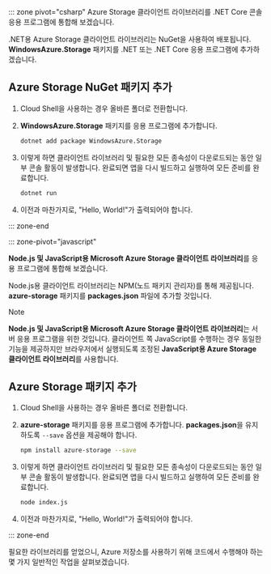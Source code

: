 ::: zone pivot="csharp" Azure Storage 클라이언트 라이브러리를 .NET Core 콘솔 응용 프로그램에 통합해 보겠습니다.

.NET용 Azure Storage 클라이언트 라이브러리는 NuGet을 사용하여 배포됩니다. **WindowsAzure.Storage** 패키지를 .NET 또는 .NET Core 응용 프로그램에 추가하겠습니다.

## <a name="add-the-azure-storage-nuget-package"></a>Azure Storage NuGet 패키지 추가

1. Cloud Shell을 사용하는 경우 올바른 폴더로 전환합니다.

1. **WindowsAzure.Storage** 패키지를 응용 프로그램에 추가합니다.

    ```bash
    dotnet add package WindowsAzure.Storage
    ```

1. 이렇게 하면 클라이언트 라이브러리 및 필요한 모든 종속성이 다운로드되는 동안 일부 콘솔 활동이 발생합니다. 완료되면 앱을 다시 빌드하고 실행하여 모든 준비를 완료합니다.

    ```bash
    dotnet run
    ```

1. 이전과 마찬가지로, "Hello, World!"가 출력되어야 합니다.

::: zone-end

::: zone-pivot="javascript"

**Node.js 및 JavaScript용 Microsoft Azure Storage 클라이언트 라이브러리**를 응용 프로그램에 통합해 보겠습니다.

Node.js용 클라이언트 라이브러리는 NPM(노드 패키지 관리자)를 통해 제공됩니다. **azure-storage** 패키지를 **packages.json** 파일에 추가할 것입니다.

> [!NOTE]
> **Node.js 및 JavaScript용 Microsoft Azure Storage 클라이언트 라이브러리**는 서버 응용 프로그램을 위한 것입니다. 클라이언트 쪽 JavaScript를 수행하는 경우 동일한 기능을 제공하지만 브라우저에서 실행되도록 조정된 **JavaScript용 Azure Storage 클라이언트 라이브러리**를 사용합니다.

## <a name="add-the-azure-storage-package"></a>Azure Storage 패키지 추가

1. Cloud Shell을 사용하는 경우 올바른 폴더로 전환합니다.

1. **azure-storage** 패키지를 응용 프로그램에 추가합니다. **packages.json**을 유지하도록 `--save` 옵션을 제공해야 합니다.

    ```bash
    npm install azure-storage --save
    ```

1. 이렇게 하면 클라이언트 라이브러리 및 필요한 모든 종속성이 다운로드되는 동안 일부 콘솔 활동이 발생합니다. 완료되면 앱을 다시 빌드하고 실행하여 모든 준비를 완료합니다.

    ```bash
    node index.js
    ```

1. 이전과 마찬가지로, "Hello, World!"가 출력되어야 합니다.

::: zone-end

필요한 라이브러리를 얻었으니, Azure 저장소를 사용하기 위해 코드에서 수행해야 하는 몇 가지 일반적인 작업을 살펴보겠습니다.
